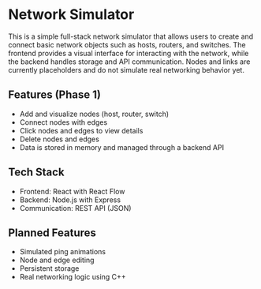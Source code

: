 # Network Simulator

This is a simple full-stack network simulator that allows users to create and connect basic network objects such as hosts, routers, and switches. The frontend provides a visual interface for interacting with the network, while the backend handles storage and API communication. Nodes and links are currently placeholders and do not simulate real networking behavior yet.

## Features (Phase 1)
- Add and visualize nodes (host, router, switch)
- Connect nodes with edges
- Click nodes and edges to view details
- Delete nodes and edges
- Data is stored in memory and managed through a backend API

## Tech Stack
- Frontend: React with React Flow
- Backend: Node.js with Express
- Communication: REST API (JSON)

## Planned Features
- Simulated ping animations
- Node and edge editing
- Persistent storage
- Real networking logic using C++
